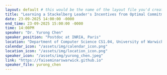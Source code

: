 ```yaml
---
layout: default # this would be the name of the layout file you'd create for events
title: "Learning a Stackelberg Leader's Incentives from Optimal Commitments"
date: 23-09-2025 14:00:00 -0000
end_time: 23-09-2025 15:00:00 -0000
time: 14:00PM
speaker: "Dr. Yurong Chen"
speaker_position: "Postdoc at INRIA, Paris"
location: "Department of Computer Science CS1.04, University of Warwick, Coventry, UK"
calendar_icon: "/assets/img/calendar_icon.png"
location_icon: "/assets/img/location_icon.png"
speaker_icon: "/assets/img/yurong_chen.jpeg"
link: "https://faiseminarswarwick.github.io"
speaker_file: yurong_chen
---
```

